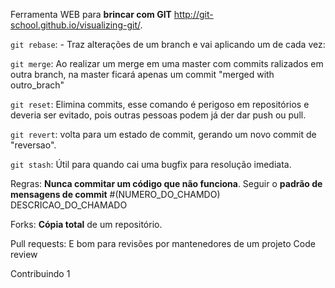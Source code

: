 Ferramenta WEB para **brincar com GIT** http://git-school.github.io/visualizing-git/.

`git rebase`:
    - Traz alterações de um branch e vai aplicando um de cada vez:

`git merge`:
    Ao realizar um merge em uma master com commits ralizados em outra branch, na master ficará apenas um commit
    "merged with outro_brach"

`git reset`:
    Elimina commits, esse comando é perigoso em repositórios e deveria ser evitado, pois outras pessoas podem já
    der dar push ou pull.

`git revert`:
    volta para um estado de commit, gerando um novo commit de "reversao".

`git stash`:
    Útil para quando cai uma bugfix para resolução imediata.

Regras:
    **Nunca commitar um código que não funciona**.
    Seguir o **padrão de mensagens de commit** #(NUMERO_DO_CHAMDO) DESCRICAO_DO_CHAMADO

Forks:
    **Cópia total** de um repositório.

Pull requests:
    E bom para revisões por mantenedores de um projeto
    Code review

Contribuindo 1